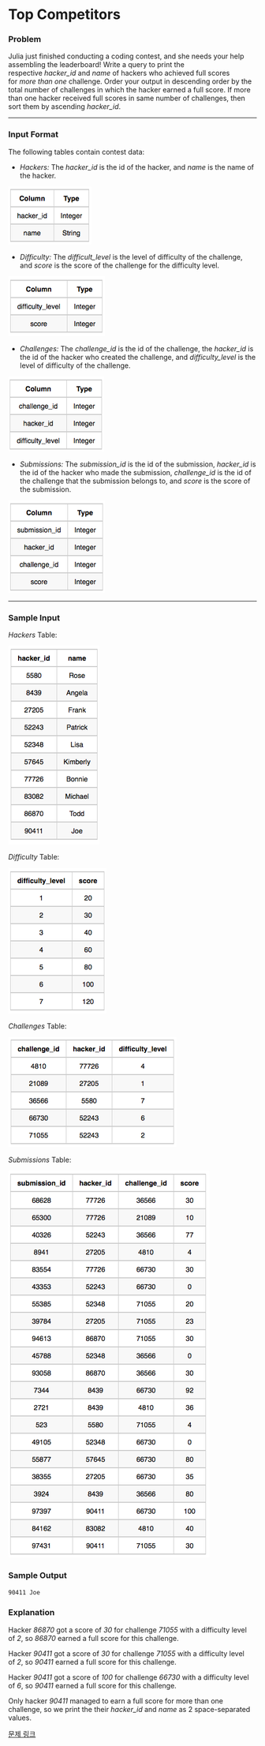 # Top Competitors

### Problem

Julia just finished conducting a coding contest, and she needs your help assembling the leaderboard! Write a query to print the respective *hacker_id* and *name* of hackers who achieved full scores for *more than one* challenge. Order your output in descending order by the total number of challenges in which the hacker earned a full score. If more than one hacker received full scores in same number of challenges, then sort them by ascending *hacker_id*.

---

### **Input Format**

The following tables contain contest data:

- *Hackers:* The *hacker_id* is the id of the hacker, and *name* is the name of the hacker.

![image.png](image.png)

- *Difficulty:* The *difficult_level* is the level of difficulty of the challenge, and *score* is the score of the challenge for the difficulty level.

![image.png](image%201.png)

- *Challenges:* The *challenge_id* is the id of the challenge, the *hacker_id* is the id of the hacker who created the challenge, and *difficulty_level* is the level of difficulty of the challenge.

![image.png](image%202.png)

- *Submissions:* The *submission_id* is the id of the submission, *hacker_id* is the id of the hacker who made the submission, *challenge_id* is the id of the challenge that the submission belongs to, and *score* is the score of the submission.

![image.png](image%203.png)

---

### **Sample Input**

*Hackers* Table:

![image.png](image%204.png)

*Difficulty* Table:

![image.png](image%205.png)

*Challenges* Table:

![image.png](image%206.png)

*Submissions* Table:

![image.png](image%207.png)

### **Sample Output**

```
90411 Joe
```

### **Explanation**

Hacker *86870* got a score of *30* for challenge *71055* with a difficulty level of *2*, so *86870* earned a full score for this challenge.

Hacker *90411* got a score of *30* for challenge *71055* with a difficulty level of *2*, so *90411* earned a full score for this challenge.

Hacker *90411* got a score of *100* for challenge *66730* with a difficulty level of *6*, so *90411* earned a full score for this challenge.

Only hacker *90411* managed to earn a full score for more than one challenge, so we print the their *hacker_id* and *name* as $2$ space-separated values.

[문제 링크](https://www.hackerrank.com/challenges/full-score/problem?isFullScreen=true)
